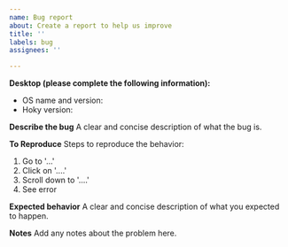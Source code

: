 ```yaml
---
name: Bug report
about: Create a report to help us improve
title: ''
labels: bug
assignees: ''

---
```


**Desktop (please complete the following information):**
 - OS name and version: 
 - Hoky version: 

**Describe the bug**
A clear and concise description of what the bug is.

**To Reproduce**
Steps to reproduce the behavior:
1. Go to '...'
2. Click on '....'
3. Scroll down to '....'
4. See error

**Expected behavior**
A clear and concise description of what you expected to happen.

**Notes**
Add any notes about the problem here.
